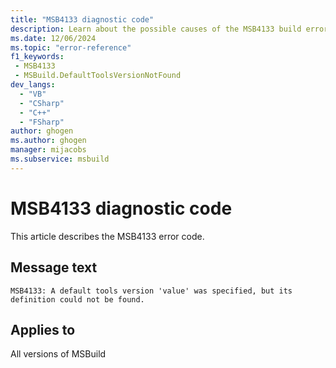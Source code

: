 ```yaml
---
title: "MSB4133 diagnostic code"
description: Learn about the possible causes of the MSB4133 build error, and get troubleshooting tips.
ms.date: 12/06/2024
ms.topic: "error-reference"
f1_keywords:
 - MSB4133
 - MSBuild.DefaultToolsVersionNotFound
dev_langs:
  - "VB"
  - "CSharp"
  - "C++"
  - "FSharp"
author: ghogen
ms.author: ghogen
manager: mijacobs
ms.subservice: msbuild
---
```


# MSB4133 diagnostic code

<!-- :::ErrorDefinitionDescription::: -->
<!-- :::editable-content name="introDescription"::: -->
This article describes the MSB4133 error code.
<!-- :::editable-content-end::: -->

## Message text

`MSB4133: A default tools version 'value' was specified, but its definition could not be found.`

<!-- :::editable-content name="postOutputDescription"::: -->
<!--
{StrBegin="MSB4133: "}
-->
<!-- :::editable-content-end::: -->
<!-- :::ErrorDefinitionDescription-end::: -->

## Applies to

All versions of MSBuild
